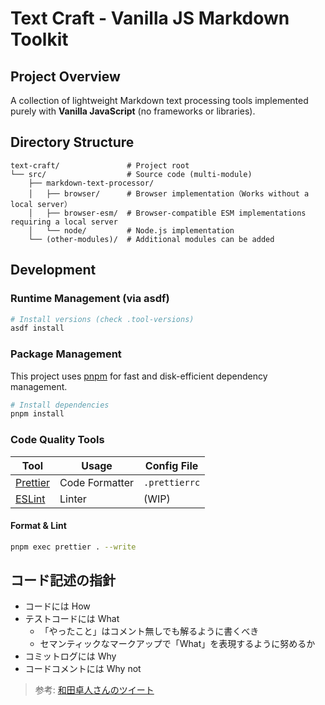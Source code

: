 # Text Craft - Vanilla JS Markdown Toolkit

## Project Overview

A collection of lightweight Markdown text processing tools implemented purely with **Vanilla JavaScript** (no frameworks or libraries).

## Directory Structure

```text
text-craft/               # Project root
└── src/                  # Source code (multi-module)
    ├── markdown-text-processor/
    │   ├── browser/      # Browser implementation（Works without a local server）
    │   ├── browser-esm/  # Browser-compatible ESM implementations requiring a local server
    │   └── node/         # Node.js implementation
    └── (other-modules)/  # Additional modules can be added
```

## Development

### Runtime Management (via asdf)

```sh
# Install versions (check .tool-versions)
asdf install
```

### Package Management

This project uses [pnpm](https://pnpm.io/) for fast and disk-efficient dependency management.

```sh
# Install dependencies
pnpm install
```

### Code Quality Tools

| Tool                             | Usage          | Config File   |
| -------------------------------- | -------------- | ------------- |
| [Prettier](https://prettier.io/) | Code Formatter | `.prettierrc` |
| [ESLint](https://eslint.org/)    | Linter         | (WIP)         |

#### Format & Lint

```sh
pnpm exec prettier . --write
```

## コード記述の指針

- コードには How
- テストコードには What
  - 「やったこと」はコメント無しでも解るように書くべき
  - セマンティックなマークアップで「What」を表現するように努めるか
- コミットログには Why
- コードコメントには Why not

> 参考: [和田卓人さんのツイート](https://x.com/t_wada/status/904916106153828352)
